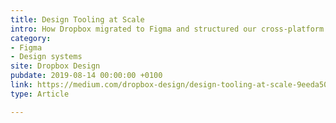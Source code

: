 ```yaml
---
title: Design Tooling at Scale
intro: How Dropbox migrated to Figma and structured our cross-platform design system.
category:
- Figma
- Design systems
site: Dropbox Design
pubdate: 2019-08-14 00:00:00 +0100
link: https://medium.com/dropbox-design/design-tooling-at-scale-9eeda5019b21?source=rss----eaaf101de83d---4
type: Article

---
```

